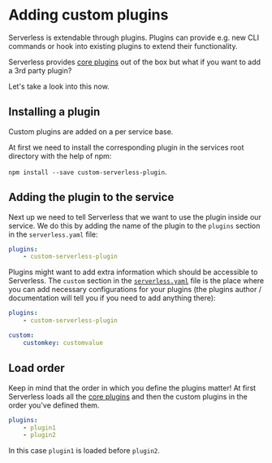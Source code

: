 # Adding custom plugins

Serverless is extendable through plugins. Plugins can provide e.g. new CLI commands or hook into existing plugins
to extend their functionality.

Serverless provides [core plugins](core-plugins.md) out of the box but what if you want to add a 3rd party plugin?

Let's take a look into this now.

## Installing a plugin

Custom plugins are added on a per service base.

At first we need to install the corresponding plugin in the services root directory with the help of npm:

`npm install --save custom-serverless-plugin`.

## Adding the plugin to the service

Next up we need to tell Serverless that we want to use the plugin inside our service. We do this by adding the name
of the plugin to the `plugins` section in the `serverless.yaml` file:

```yaml
plugins:
    - custom-serverless-plugin
```

Plugins might want to add extra information which should be accessible to Serverless. The `custom` section in the
[`serverless.yaml`](../understanding-serverless/serverless-yaml.md) file is the place where you can add necessary
configurations for your plugins (the plugins author / documentation will tell you if you need to add anything there):

```yaml
plugins:
    - custom-serverless-plugin

custom:
    customkey: customvalue
```

## Load order

Keep in mind that the order in which you define the plugins matter! At first Serverless loads all the [core
plugins](core-plugins.md) and then the custom plugins in the order you've defined them.

```yaml
plugins:
    - plugin1
    - plugin2
```

In this case `plugin1` is loaded before `plugin2`.
